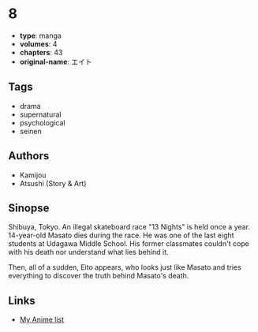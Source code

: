 # 8

-   **type**: manga
-   **volumes**: 4
-   **chapters**: 43
-   **original-name**: エイト

## Tags

-   drama
-   supernatural
-   psychological
-   seinen

## Authors

-   Kamijou
-   Atsushi (Story & Art)

## Sinopse

Shibuya, Tokyo. An illegal skateboard race "13 Nights" is held once a year. 14-year-old Masato dies during the race. He was one of the last eight students at Udagawa Middle School. His former classmates couldn't cope with his death nor understand what lies behind it.

Then, all of a sudden, Eito appears, who looks just like Masato and tries everything to discover the truth behind Masato's death.

## Links

-   [My Anime list](https://myanimelist.net/manga/8734/8)
